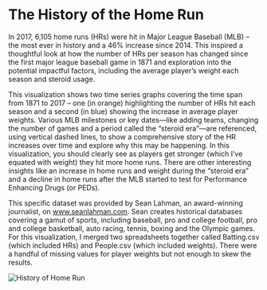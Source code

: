 # The History of the Home Run
In 2017, 6,105 home runs (HRs) were hit in Major League Baseball (MLB) – the most ever in history and a 46% increase since 2014. This inspired a thoughtful look at how the number of HRs per season has changed since the first major league baseball game in 1871 and exploration into the potential impactful factors, including the average player’s weight each season and steroid usage. 

This visualization shows two time series graphs covering the time span from 1871 to 2017 – one (in orange) highlighting the number of HRs hit each season and a second (in blue) showing the increase in average player weights. Various MLB milestones or key dates—like adding teams, changing the number of games and a period called the “steroid era”—are referenced, using vertical dashed lines, to show a comprehensive story of the HR increases over time and explore why this may be happening. In this visualization, you should clearly see as players get stronger (which I’ve equated with weight) they hit more home runs. There are other interesting insights like an increase in home runs and weight during the “steroid era” and a decline in home runs after the MLB started to test for Performance Enhancing Drugs (or PEDs). 

This specific dataset was provided by Sean Lahman, an award-winning journalist, on www.seanlahman.com. Sean creates historical databases covering a gamut of sports, including baseball, pro and college football, pro and college basketball, auto racing, tennis, boxing and the Olympic games. For this visualization, I merged two spreadsheets together called Batting.csv (which included HRs) and People.csv (which included weights). There were a handful of missing values for player weights but not enough to skew the results.

![History of Home Run](jmm4138.github.com/DataViz-Baseball/img/Version3.png)
